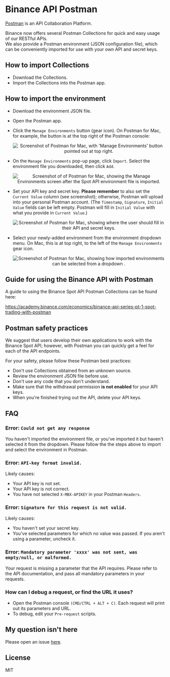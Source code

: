 # Binance API Postman

[Postman](https://getpostman.com) is an API Collaboration Platform.

Binance now offers several Postman Collections for quick and easy usage of our RESTful APIs. <br>
We also provide a Postman environment (JSON configuration file), which can be conveniently imported for use with your own API and secret keys.

## How to import Collections

- Download the Collections.
- Import the Collections into the Postman app.
## How to import the environment
- Download the environment JSON file.
- Open the Postman app.
- Click the `Manage Environments` button (gear icon). On Postman for Mac, for example, the button is at the top right of the Postman console:
    <p align="center"><img src="https://raw.githubusercontent.com/binance/binance-api-postman/assets/postman/1.png" alt="Screenshot of Postman for Mac, with 'Manage Environments' button pointed out at top right."/></p>
- On the `Manage Environments` pop-up page, click `Import`. Select the environment file you downloaded, then click `Add`.
   <p align="center"><img src="https://raw.githubusercontent.com/binance/binance-api-postman/assets/postman/2.png" alt="Screenshot of of Postman for Mac, showing the Manage Environments screen after the Spot API environment file is imported. "/></p>
- Set your API key and secret key. **Please remember** to also set the `Current Value` column (see screenshot); otherwise, Postman will upload into your personal Postman account. (The `Timestamp`, `Signature`, `Initial Value` fields can be left empty. Postman will fill in `Initial Value` with what you provide in `Current Value`.)
    <p align="center"><img src="https://raw.githubusercontent.com/binance/binance-api-postman/assets/postman/3.png" alt="Screenshot of Postman for Mac, showing where the user should fill in their API and secret keys."/></p>
    
- Select your newly-added environment from the environment dropdown menu. On Mac, this is at top right, to the left of the `Manage Environments` gear icon.
    <p align="center"><img src="https://raw.githubusercontent.com/binance/binance-api-postman/assets/postman/4.png" alt="Screenshot of Postman for Mac, showing how imported environments can be selected from a dropdown ."/></p>

## Guide for using the Binance API with Postman
A guide to using the Binance Spot API Postman Collections can be found here:

https://academy.binance.com/economics/binance-api-series-pt-1-spot-trading-with-postman


## Postman safety practices
We suggest that users develop their own applications to work with the Binance Spot API; however, with Postman you can quickly get a feel for each of the API endpoints.

For your safety, please follow these Postman best practices:

- Don't use Collections obtained from an unknown source.
- Review the environment JSON file before use.
- Don't use any code that you don't understand.
- Make sure that the withdrawal permission **is not enabled** for your API keys.
- When you're finished trying out the API, delete your API keys.


## FAQ
### Error: `Could not get any response`
You haven't imported the environment file, or you've imported it but haven't selected it from the dropdown. Please follow the the steps above to import and select the environment in Postman.

### Error: `API-key format invalid.`
Likely causes:
- Your API key is not set.
- Your API key is not correct.
- You have not selected `X-MBX-APIKEY` in your Postman `Headers`.

### Error: `Signature for this request is not valid.`
Likely causes:
- You haven't set your secret key.
- You've selected parameters for which no value was passed. If you aren't using a parameter, uncheck it.

### Error: `Mandatory parameter 'xxxx' was not sent, was empty/null, or malformed.`
Your request is missing a parameter that the API requires. Please refer to the API documentation, and pass all mandatory parameters in your requests.

### How can I debug a request, or find the URL it uses?
- Open the Postman console `(CMD/CTRL + ALT + C)`. Each request will print out its parameters and URL.
- To debug, edit your `Pre-request` scripts.

## My question isn't here
Please open an issue [here](https://github.com/binance/binance-api-postman/issues).

## License
MIT
